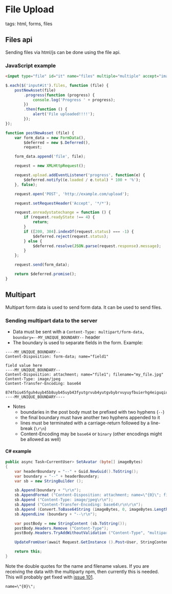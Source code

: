# File Upload

tags: html, forms, files

## Files api

Sending files via html/js can be done using the file api.
### JavaScript example

```html
<input type="file" id="it" name="files" multiple="multiple" accept="image/*" />
```

```javascript
$.each($('input#it').files, function (file) {
    postNewAsset(file)
        .progress(function (progress) {
            console.log('Progress ' + progress);
        })
        .then(function () {
            alert('File uploaded!!!!');
        });
});

function postNewAsset (file) {
    var form_data = new FormData(),
        $deferred = new $.Deferred(),
        request;

    form_data.append('file', file);

    request = new XMLHttpRequest();

    request.upload.addEventListener('progress', function(e) {
        $deferred.notify((e.loaded / e.total) * 100 + '%');
    }, false);

    request.open('POST', 'http://example.com/upload');

    request.setRequestHeader('Accept', '*/*');

    request.onreadystatechange = function () {
        if (request.readyState !== 4) {
            return;
        }
        if ([200, 304].indexOf(request.status) === -1) {
            $deferred.reject(request.status);
        } else {
            $deferred.resolve(JSON.parse(request.response).message);
        }
    };

    request.send(form_data);

    return $deferred.promise();
}
```



## Multipart

Multipart form data is used to send form data. It can be used to send files.

### Sending multipart data to the server

* Data must be sent with a `Content-Type: multipart/form-data, boundary=--MY_UNIQUE_BOUNDARY--` header
* The boundary is used to separate fields in the form. Example:

```text
----MY_UNIQUE_BOUNDARY--
Content-Disposition: form-data; name="field1"

field value here
----MY_UNIQUE_BOUNDARY--
Content-Disposition: attachment; name="file1"; filename="my_file.jpg"
Content-Type: image/jpeg
Content-Transfer-Encoding: base64

874fbiu45fguh4uyb45b8uyb45uyb43fyutgrvub4yutgvbybrvuyuyfbuierhg4eiguqiubiuw4bgiu4b8b45g4g...
----MY_UNIQUE_BOUNDARY----
```

* Notes
    * boundaries in the post body must be prefixed with two hyphens (`--`)
    * the final boundary must have another two hyphens appended to it
    * lines must be terminated with a carriage-return followed by a line-break (`\r\n`)
    * Content-Encoding may be `base64` or `binary` (other encodings might be allowed as well)

#### C# example

```csharp
public async Task<CurrentUser> SetAvatar (byte[] imageBytes)
{
    var headerBoundary = "--" + Guid.NewGuid().ToString();
    var boundary = "--" + headerBoundary;
    var sb = new StringBuilder ();

    sb.Append(boundary + "\r\n");
    sb.AppendFormat ("Content-Disposition: attachment; name=\"{0}\"; filename=\"{1}\"\r\n", "file", "avatar.jpg");
    sb.Append ("Content-Type: image/jpeg\r\n");
    sb.Append ("Content-Transfer-Encoding: base64\r\n\r\n");
    sb.Append (Convert.ToBase64String (imageBytes, 0, imageBytes.Length) + "\r\n");
    sb.AppendLine (boundary + "--\r\n");

    var postBody = new StringContent (sb.ToString());
    postBody.Headers.Remove ("Content-Type");
    postBody.Headers.TryAddWithoutValidation ("Content-Type", "multipart/form-data; boundary=" + headerBoundary);

    UpdateFromUser(await Request.GetInstance ().Post<User, StringContent> ("/user/avatar", postBody));

    return this;
}
```

Note the double quotes for the name and filename values. If you are receiving the data with the multiparty npm, then
currently this is needed. This will probably get fixed with [issue 101](https://github.com/andrewrk/node-multiparty/issues/101).

```
name=\"{0}\";
```
